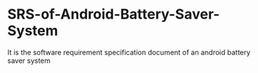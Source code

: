 # SRS-of-Android-Battery-Saver-System
It is the software requirement specification document of an android battery saver system
